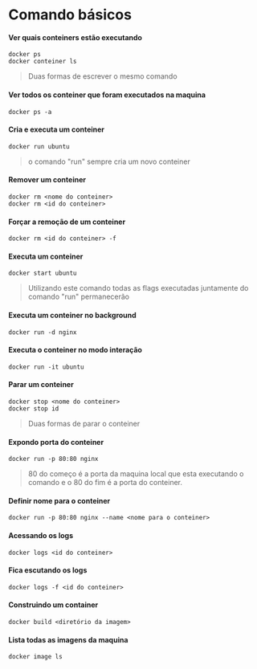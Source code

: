 # Comando básicos 

#### Ver quais conteiners estão executando

```batch
docker ps
docker conteiner ls
```

> Duas formas de escrever o mesmo comando

#### Ver todos os conteiner que foram executados na maquina

```batch
docker ps -a
```

#### Cria e executa um conteiner

```batch
docker run ubuntu
```
> o comando "run" sempre cria um novo conteiner

#### Remover um conteiner

```batch
docker rm <nome do conteiner>
docker rm <id do conteiner>
```

#### Forçar a remoção de um conteiner

```batch
docker rm <id do conteiner> -f
```

#### Executa um conteiner

```batch
docker start ubuntu
```
> Utilizando este comando todas as flags executadas juntamente do comando "run" permanecerão

#### Executa um conteiner no background

```batch
docker run -d nginx
```

#### Executa o conteiner no modo interação

```batch
docker run -it ubuntu
```

#### Parar um conteiner

```batch
docker stop <nome do conteiner>
docker stop id
```
> Duas formas de parar o conteiner

#### Expondo porta do conteiner

```batch
docker run -p 80:80 nginx
```
> 80 do começo é a porta da maquina local que esta executando o comando e o 80 do fim é a porta do conteiner.

#### Definir nome para o conteiner

```batch
docker run -p 80:80 nginx --name <nome para o conteiner>
```

#### Acessando os logs

```batch
docker logs <id do conteiner> 
```

#### Fica escutando os logs

```batch
docker logs -f <id do conteiner> 
```

#### Construindo um container

```batch
docker build <diretório da imagem>
```

#### Lista todas as imagens da maquina

```batch
docker image ls
```